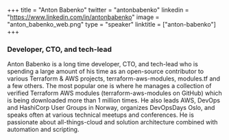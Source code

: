+++
title = "Anton Babenko"
twitter = "antonbabenko"
linkedin = "https://www.linkedin.com/in/antonbabenko"
image = "anton_babenko_web.png"
type = "speaker"
linktitle = ["anton-babenko"]
+++

<h3>Developer, CTO, and tech-lead</h3>

<p>Anton Babenko is a long time developer, CTO, and tech-lead who is spending a large amount of his time as an open-source contributor to various Terraform & AWS projects, terraform-aws-modules, modules.tf and a few others. The most popular one is where he manages a collection of verified Terraform AWS modules (terraform-aws-modules on GitHub) which is being downloaded more than 1 million times. He also leads AWS, DevOps and HashiCorp User Groups in Norway, organizes DevOpsDays Oslo, and speaks often at various technical meetups and conferences. He is passionate about all-things-cloud and solution architecture combined with automation and scripting.</p>
